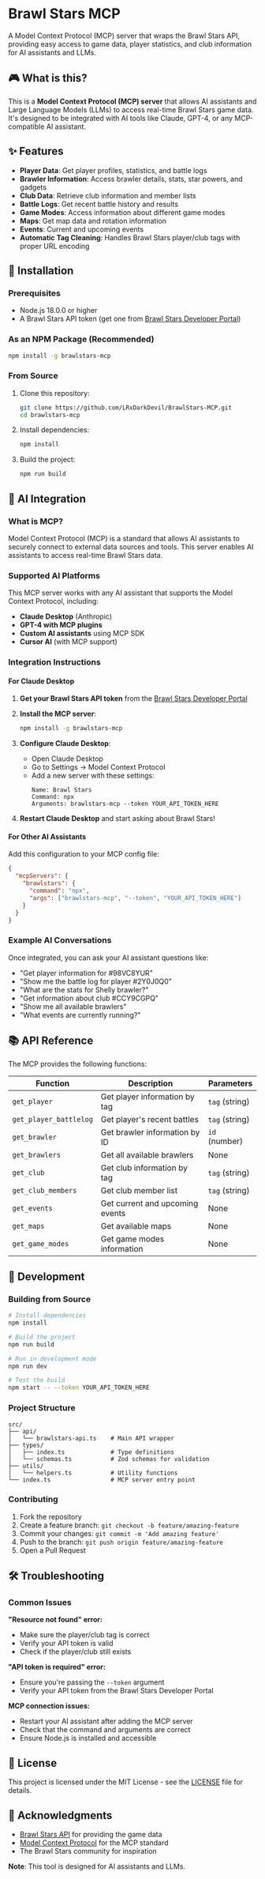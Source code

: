 # Brawl Stars MCP

A Model Context Protocol (MCP) server that wraps the Brawl Stars API, providing easy access to game data, player statistics, and club information for AI assistants and LLMs.

## 🎮 What is this?

This is a **Model Context Protocol (MCP) server** that allows AI assistants and Large Language Models (LLMs) to access real-time Brawl Stars game data. It's designed to be integrated with AI tools like Claude, GPT-4, or any MCP-compatible AI assistant.

## ✨ Features

- **Player Data**: Get player profiles, statistics, and battle logs
- **Brawler Information**: Access brawler details, stats, star powers, and gadgets
- **Club Data**: Retrieve club information and member lists
- **Battle Logs**: Get recent battle history and results
- **Game Modes**: Access information about different game modes
- **Maps**: Get map data and rotation information
- **Events**: Current and upcoming events
- **Automatic Tag Cleaning**: Handles Brawl Stars player/club tags with proper URL encoding

## 🚀 Installation

### Prerequisites

- Node.js 18.0.0 or higher
- A Brawl Stars API token (get one from [Brawl Stars Developer Portal](https://developer.brawlstars.com/))

### As an NPM Package (Recommended)

```bash
npm install -g brawlstars-mcp
```

### From Source

1. Clone this repository:
   ```bash
   git clone https://github.com/LRxDarkDevil/BrawlStars-MCP.git
   cd brawlstars-mcp
   ```

2. Install dependencies:
   ```bash
   npm install
   ```

3. Build the project:
   ```bash
   npm run build
   ```

## 🤖 AI Integration

### What is MCP?

Model Context Protocol (MCP) is a standard that allows AI assistants to securely connect to external data sources and tools. This server enables AI assistants to access real-time Brawl Stars data.

### Supported AI Platforms

This MCP server works with any AI assistant that supports the Model Context Protocol, including:

- **Claude Desktop** (Anthropic)
- **GPT-4 with MCP plugins**
- **Custom AI assistants** using MCP SDK
- **Cursor AI** (with MCP support)

### Integration Instructions

#### For Claude Desktop

1. **Get your Brawl Stars API token** from the [Brawl Stars Developer Portal](https://developer.brawlstars.com/)

2. **Install the MCP server**:
   ```bash
   npm install -g brawlstars-mcp
   ```

3. **Configure Claude Desktop**:
   - Open Claude Desktop
   - Go to Settings → Model Context Protocol
   - Add a new server with these settings:
     ```
     Name: Brawl Stars
     Command: npx
     Arguments: brawlstars-mcp --token YOUR_API_TOKEN_HERE
     ```

4. **Restart Claude Desktop** and start asking about Brawl Stars!

#### For Other AI Assistants

Add this configuration to your MCP config file:

```json
{
  "mcpServers": {
    "brawlstars": {
      "command": "npx",
      "args": ["brawlstars-mcp", "--token", "YOUR_API_TOKEN_HERE"]
    }
  }
}
```

### Example AI Conversations

Once integrated, you can ask your AI assistant questions like:

- "Get player information for #98VC8YUR"
- "Show me the battle log for player #2Y0J0Q0"
- "What are the stats for Shelly brawler?"
- "Get information about club #CCY9CGPQ"
- "Show me all available brawlers"
- "What events are currently running?"

## 📚 API Reference

The MCP provides the following functions:

| Function | Description | Parameters |
|----------|-------------|------------|
| `get_player` | Get player information by tag | `tag` (string) |
| `get_player_battlelog` | Get player's recent battles | `tag` (string) |
| `get_brawler` | Get brawler information by ID | `id` (number) |
| `get_brawlers` | Get all available brawlers | None |
| `get_club` | Get club information by tag | `tag` (string) |
| `get_club_members` | Get club member list | `tag` (string) |
| `get_events` | Get current and upcoming events | None |
| `get_maps` | Get available maps | None |
| `get_game_modes` | Get game modes information | None |


## 🔧 Development

### Building from Source

```bash
# Install dependencies
npm install

# Build the project
npm run build

# Run in development mode
npm run dev

# Test the build
npm start -- --token YOUR_API_TOKEN_HERE
```

### Project Structure

```
src/
├── api/
│   └── brawlstars-api.ts    # Main API wrapper
├── types/
│   ├── index.ts             # Type definitions
│   └── schemas.ts           # Zod schemas for validation
├── utils/
│   └── helpers.ts           # Utility functions
└── index.ts                 # MCP server entry point
```

### Contributing

1. Fork the repository
2. Create a feature branch: `git checkout -b feature/amazing-feature`
3. Commit your changes: `git commit -m 'Add amazing feature'`
4. Push to the branch: `git push origin feature/amazing-feature`
5. Open a Pull Request

## 🛠️ Troubleshooting

### Common Issues

**"Resource not found" error:**
- Make sure the player/club tag is correct
- Verify your API token is valid
- Check if the player/club still exists

**"API token is required" error:**
- Ensure you're passing the `--token` argument
- Verify your API token from the Brawl Stars Developer Portal

**MCP connection issues:**
- Restart your AI assistant after adding the MCP server
- Check that the command and arguments are correct
- Ensure Node.js is installed and accessible

## 📄 License

This project is licensed under the MIT License - see the [LICENSE](LICENSE) file for details.

## 🙏 Acknowledgments

- [Brawl Stars API](https://developer.brawlstars.com/) for providing the game data
- [Model Context Protocol](https://modelcontextprotocol.io/) for the MCP standard
- The Brawl Stars community for inspiration

**Note**: This tool is designed for AI assistants and LLMs. 